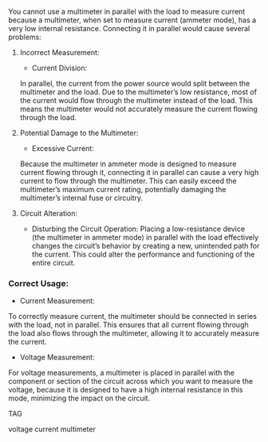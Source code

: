You cannot use a multimeter in parallel with the load to measure current because a multimeter, when set to measure current (ammeter mode), has a very low internal resistance. Connecting it in parallel would cause several problems:

1. Incorrect Measurement:

   - Current Division:

   In parallel, the current from the power source would split between the multimeter and the load. Due to the multimeter’s low resistance, most of the current would flow through the multimeter instead of the load. This means the multimeter would not accurately measure the current flowing through the  load.

2. Potential Damage to the Multimeter:

   - Excessive Current:

   Because the multimeter in ammeter mode is designed to measure current flowing through it, connecting it in parallel can cause a very high current to flow through the multimeter. This can easily exceed the multimeter’s maximum current rating, potentially damaging the multimeter’s internal fuse or circuitry.

3. Circuit Alteration:

   - Disturbing the Circuit Operation: Placing a low-resistance device (the multimeter in ammeter mode) in parallel with the load effectively changes the circuit’s behavior by creating a new, unintended path for the current. This could alter the performance and functioning of the entire circuit.

### Correct Usage:

- Current Measurement:

To correctly measure current, the multimeter should be connected in series with the load, not in parallel. This ensures that all current flowing through the load also flows through the multimeter, allowing it to accurately measure the current.

- Voltage Measurement:

For voltage measurements, a multimeter is placed in parallel with the component or section of the circuit across which you want to measure the voltage, because it is designed to have a high internal resistance in this mode, minimizing the impact on the circuit.

TAG

voltage
current
multimeter

